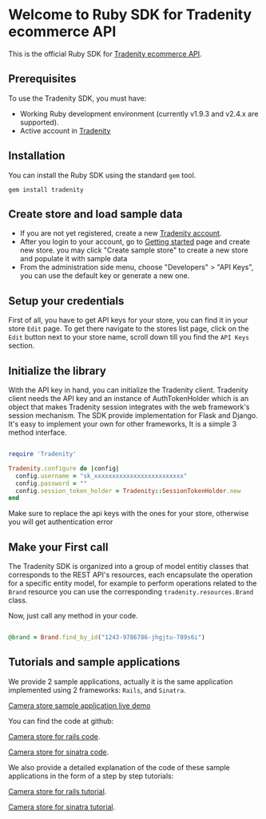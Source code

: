 Welcome to Ruby SDK for Tradenity ecommerce API
====================================================

This is the official Ruby SDK for [Tradenity ecommerce API](https://www.tradenity.com).

## Prerequisites

To use the Tradenity SDK, you must have:

-  Working Ruby development environment (currently v1.9.3 and v2.4.x are supported).
-  Active account in [Tradenity](http://www.tradenity.com)


## Installation

You can install the Ruby SDK using the standard `gem` tool.

`gem install tradenity`


## Create store and load sample data

- If you are not yet registered, create a new [Tradenity account](https://www.tradenity.com).
- After you login to your account, go to [Getting started](https://admin.tradenity.com/admin/getting_started) page and create new store. you may click "Create sample store" to create a new store and populate it with sample data
- From the administration side menu, choose "Developers" > "API Keys", you can use the default key or generate a new one.


## Setup your credentials

First of all, you have to get API keys for your store, you can find it in your store `Edit` page.
To get there navigate to the stores list page, click on the `Edit` button next to your store name, scroll down till you find the `API Keys` section.


## Initialize the library

With the API key in hand, you can initialize the Tradenity client.
Tradenity client needs the API key and an instance of AuthTokenHolder
which is an object that makes Tradenity session integrates with the web framework's session mechanism.
The SDK provide implementation for Flask and Django. It's easy to implement your own for other frameworks, It is a simple 3 method interface.



```ruby

require 'Tradenity'

Tradenity.configure do |config|
  config.username = "sk_xxxxxxxxxxxxxxxxxxxxxxxxx"
  config.password = ""
  config.session_token_holder = Tradenity::SessionTokenHolder.new
end

```
Make sure to replace the api keys with the ones for your store, otherwise you will get authentication error

## Make your First call

The Tradenity SDK is organized into a group of model entitiy classes that corresponds to the REST API's resources, each encapsulate the operation for a specific entity model,
for example to perform operations related to the `Brand` resource you can use the corresponding `tradenity.resources.Brand` class.



Now, just call any method in your code.

```ruby

@brand = Brand.find_by_id("1243-9786786-jhgjtu-789s6i")

```


## Tutorials and sample applications

We provide 2 sample applications, actually it is the same application implemented using 2 frameworks: `Rails`, and `Sinatra`.

[Camera store sample application live demo](http://camera-store-sample.tradenity.com/)

You can find the code at github:

[Camera store for rails code](https://github.com/tradenity/camerastore-ruby-rails-sample).

[Camera store for sinatra code](https://github.com/tradenity/camerastore-ruby-sinatra-sample).

We also provide a detailed explanation of the code of these sample applications in the form of a step by step tutorials:

[Camera store for rails tutorial](http://docs.tradenity.com/kb/tutorials/ruby/rails).

[Camera store for sinatra tutorial](http://docs.tradenity.com/kb/tutorials/ruby/sinatra).

